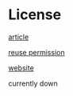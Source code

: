 # License

[article](https://bmcplantbiol.biomedcentral.com/articles/10.1186/s12870-014-0243-1)

[reuse permission](https://s100.copyright.com/AppDispatchServlet?title=TMDB%3A%20A%20literature-curated%20database%20for%20small%20molecular%20compounds%20found%20from%20tea&author=Yi%20Yue%20et%20al&contentID=10.1186%2Fs12870-014-0243-1&publication=1471-2229&publicationDate=2014-09-16&publisherName=SpringerNature&orderBeanReset=true)

[website](http://pcsb.ahau.edu.cn:8080/TCDB/index.jsp)

currently down
